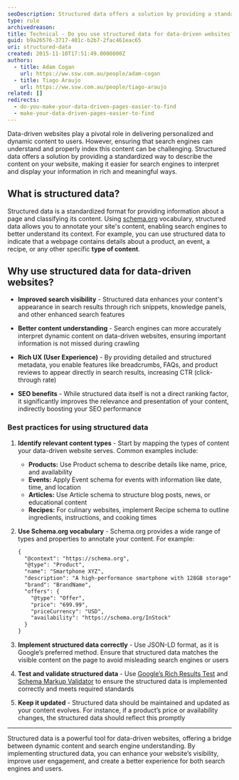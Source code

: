 ```yaml
---
seoDescription: Structured data offers a solution by providing a standardized way to describe the content on websites, making it easier for search engines to interpret and display your information in rich and meaningful ways.
type: rule
archivedreason:
title: Technical - Do you use structured data for data-driven websites?
guid: b9a26576-3717-401c-b2b7-2fac461eac65
uri: structured-data
created: 2015-11-10T17:51:49.0000000Z
authors:
  - title: Adam Cogan
    url: https://ww.ssw.com.au/people/adam-cogan
  - title: Tiago Araujo
    url: https://ww.ssw.com.au/people/tiago-araujo
related: []
redirects:
  - do-you-make-your-data-driven-pages-easier-to-find
  - make-your-data-driven-pages-easier-to-find
---
```


Data-driven websites play a pivotal role in delivering personalized and dynamic content to users. However, ensuring that search engines can understand and properly index this content can be challenging. Structured data offers a solution by providing a standardized way to describe the content on your website, making it easier for search engines to interpret and display your information in rich and meaningful ways.

<!--endintro-->

## What is structured data?

Structured data is a standardized format for providing information about a page and classifying its content. Using [schema.org](https://schema.org/) vocabulary, structured data allows you to annotate your site's content, enabling search engines to better understand its context. For example, you can use structured data to indicate that a webpage contains details about a product, an event, a recipe, or any other specific **type of content**.

## Why use structured data for data-driven websites?

- **Improved search visibility** - Structured data enhances your content's appearance in search results through rich snippets, knowledge panels, and other enhanced search features

- **Better content understanding** - Search engines can more accurately interpret dynamic content on data-driven websites, ensuring important information is not missed during crawling

- **Rich UX (User Experience)** - By providing detailed and structured metadata, you enable features like breadcrumbs, FAQs, and product reviews to appear directly in search results, increasing CTR (click-through rate)

- **SEO benefits** - While structured data itself is not a direct ranking factor, it significantly improves the relevance and presentation of your content, indirectly boosting your SEO performance

### Best practices for using structured data

1. **Identify relevant content types** - Start by mapping the types of content your data-driven website serves. Common examples include:

   - **Products:** Use Product schema to describe details like name, price, and availability
   - **Events:** Apply Event schema for events with information like date, time, and location
   - **Articles:** Use Article schema to structure blog posts, news, or educational content
   - **Recipes:** For culinary websites, implement Recipe schema to outline ingredients, instructions, and cooking times

2. **Use Schema.org vocabulary** - Schema.org provides a wide range of types and properties to annotate your content. For example:

   ```xml
   {
     "@context": "https://schema.org",
     "@type": "Product",
     "name": "Smartphone XYZ",
     "description": "A high-performance smartphone with 128GB storage",
     "brand": "BrandName",
     "offers": {
       "@type": "Offer",
       "price": "699.99",
       "priceCurrency": "USD",
       "availability": "https://schema.org/InStock"
     }
   }
   ```

3. **Implement structured data correctly** - Use JSON-LD format, as it is Google’s preferred method. Ensure that structured data matches the visible content on the page to avoid misleading search engines or users

4. **Test and validate structured data** - Use [Google’s Rich Results Test](https://search.google.com/test/rich-results) and [Schema Markup Validator](https://developers.google.com/search/docs/appearance/structured-data) to ensure the structured data is implemented correctly and meets required standards

5. **Keep it updated** - Structured data should be maintained and updated as your content evolves. For instance, if a product’s price or availability changes, the structured data should reflect this promptly

---

Structured data is a powerful tool for data-driven websites, offering a bridge between dynamic content and search engine understanding. By implementing structured data, you can enhance your website’s visibility, improve user engagement, and create a better experience for both search engines and users.
